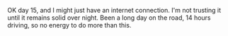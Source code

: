 OK day 15, and I might just have an internet connection. I'm not trusting it until it remains solid over night. 
Been a long day on the road, 14 hours driving, so no energy to do more than this.
